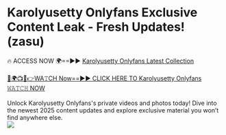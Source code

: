 # Karolyusetty Onlyfans Exclusive Content Leak - Fresh Updates! (zasu)

🔥 ACCESS NOW 🌍==►► <a href="https://tinyurl.com/kvy9nzfs" rel="nofollow">Karolyusetty Onlyfans Latest Collection</a>
<br><br>
[🔴🌍📺📱👉WA𝚃CH Now==►► CLICK HERE TO Karolyusetty Onlyfans 𝚆𝙰𝚃𝙲𝙷 NOW](https://tinyurl.com/kvy9nzfs)
<br><br>
Unlock Karolyusetty Onlyfans's private videos and photos today! Dive into the newest 2025 content updates and explore exclusive material you won’t find anywhere else.
<br>
<a href="https://tinyurl.com/kvy9nzfs" rel="nofollow" data-target="animated-image.originalLink"><img src="https://camo.githubusercontent.com/8a4f000d20f83aca3bf7ec5f350d767afa0574a8a352519fd8cfa583a6f93a33/68747470733a2f2f692e696d6775722e636f6d2f644a486b345a712e676966" data-canonical-src="https://i.imgur.com/dJHk4Zq.gif" style="max-width: 100%; display: inline-block;" data-target="animated-image.originalImage"></a>
<br>
